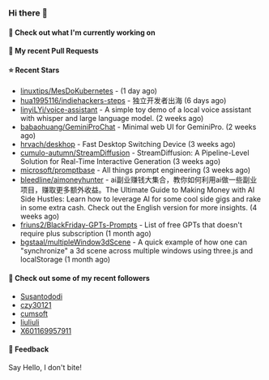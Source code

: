 ### Hi there 👋

#### 👷 Check out what I'm currently working on

#### 🔨 My recent Pull Requests


#### ⭐ Recent Stars

- [linuxtips/MesDoKubernetes](https://github.com/linuxtips/MesDoKubernetes) -  (1 day ago)
- [hua1995116/indiehackers-steps](https://github.com/hua1995116/indiehackers-steps) - 独立开发者出海 (6 days ago)
- [linyiLYi/voice-assistant](https://github.com/linyiLYi/voice-assistant) - A simple toy demo of a local voice assistant with whisper and large language model. (2 weeks ago)
- [babaohuang/GeminiProChat](https://github.com/babaohuang/GeminiProChat) - Minimal web UI for GeminiPro. (2 weeks ago)
- [hrvach/deskhop](https://github.com/hrvach/deskhop) - Fast Desktop Switching Device (3 weeks ago)
- [cumulo-autumn/StreamDiffusion](https://github.com/cumulo-autumn/StreamDiffusion) - StreamDiffusion: A Pipeline-Level Solution for Real-Time Interactive Generation (3 weeks ago)
- [microsoft/promptbase](https://github.com/microsoft/promptbase) - All things prompt engineering (3 weeks ago)
- [bleedline/aimoneyhunter](https://github.com/bleedline/aimoneyhunter) - ai副业赚钱大集合，教你如何利用ai做一些副业项目，赚取更多额外收益。The Ultimate Guide to Making Money with AI Side Hustles: Learn how to leverage AI for some cool side gigs and rake in some extra cash. Check out the English version for more insights. (4 weeks ago)
- [friuns2/BlackFriday-GPTs-Prompts](https://github.com/friuns2/BlackFriday-GPTs-Prompts) - List of free GPTs that doesn&#39;t require plus subscription  (1 month ago)
- [bgstaal/multipleWindow3dScene](https://github.com/bgstaal/multipleWindow3dScene) - A quick example of how one can &#34;synchronize&#34; a 3d scene across multiple windows using three.js and localStorage (1 month ago)

#### 👯 Check out some of my recent followers

- [Susantododi](https://github.com/Susantododi)
- [czy30121](https://github.com/czy30121)
- [cumsoft](https://github.com/cumsoft)
- [liuliuli](https://github.com/liuliuli)
- [X601169957911](https://github.com/X601169957911)

#### 💬 Feedback

Say Hello, I don't bite!